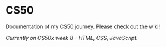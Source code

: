 # CS50
Documentation of my CS50 journey.
Please check out the wiki!

_Currently on CS50x week 8 - HTML, CSS, JavaScript._
